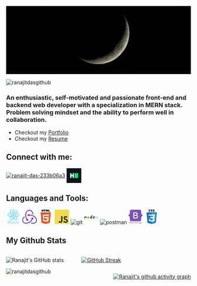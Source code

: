 <img align="center"  src="./images/name.gif" alt="Ranajit Das" />

<br/>

<p> <img height="25px" src="https://komarev.com/ghpvc/?username=ranajitdasgithub&label=Profile%20views&color=0e75b6&style=flat" alt="ranajitdasgithub" /> </p>

<h3>An enthusiastic, self-motivated and passionate front-end
and backend web developer with a specialization in MERN stack. Problem solving mindset and
the ability to perform well in collaboration.</h3>

- Checkout my <a href="https://ranajit-das-portfolio.netlify.app/">Portfolio</a>
- Checkout my <a href="https://drive.google.com/file/d/132sjpUre0NflL6Qr3mtpW7YaB30RRW3R/view?usp=sharing">Resume</a>

<h2 align="left">Connect with me:</h2>

<p align="left">
<a href="https://linkedin.com/in/ranajit-das-233b06a3" target="blank"><img align="center" src="https://raw.githubusercontent.com/rahuldkjain/github-profile-readme-generator/master/src/images/icons/Social/linked-in-alt.svg" alt="ranajit-das-233b06a3" height="40" width="40" /></a><a> </a><a href="https://www.hackerrank.com/dasranajit410?hr_r=1" target="blank"><img align="center" src="./images/hacker.png" alt="@dasranajit410" height="40" width="40" /></a>
</p>

<h2 align="left">Languages and Tools:</h2>

<p> 
  <img src="https://raw.githubusercontent.com/devicons/devicon/master/icons/react/react-original-wordmark.svg" alt="react" width="40" height="40"/>
  <img src="https://raw.githubusercontent.com/devicons/devicon/master/icons/redux/redux-original.svg" alt="redux" width="40" height="40"/>
  <img src="https://raw.githubusercontent.com/devicons/devicon/master/icons/html5/html5-original-wordmark.svg" alt="html5" width="40" height="40"/>
  <img src="https://raw.githubusercontent.com/devicons/devicon/master/icons/javascript/javascript-original.svg" alt="javascript" width="40" height="40"/> <img src="https://www.vectorlogo.zone/logos/git-scm/git-scm-icon.svg" alt="git" width="40" height="40"/>
  <img src="https://raw.githubusercontent.com/devicons/devicon/master/icons/nodejs/nodejs-original-wordmark.svg" alt="nodejs" width="40" height="40"/>
  <img src="https://www.vectorlogo.zone/logos/getpostman/getpostman-icon.svg" alt="postman" width="40" height="40"/>
  <img src="https://raw.githubusercontent.com/devicons/devicon/master/icons/bootstrap/bootstrap-plain-wordmark.svg" alt="bootstrap" width="40" height="40"/>
  <img src="https://raw.githubusercontent.com/devicons/devicon/master/icons/css3/css3-original-wordmark.svg" alt="css3" width="40" height="40"/>
 </p>

<h2>My Github Stats</h2>

<div align="center">
  <div style="display: flex; gap:2rem">
    <div  style="margin-right:1rem">

![Ranajit's GitHub stats](https://github-readme-stats.vercel.app/api?username=ranajitdasgithub&show_icons=true&theme=radical)

</div>
<div>

[![GitHub Streak](https://github-readme-streak-stats.herokuapp.com?user=ranajitdasgithub&theme=radical)](https://git.io/streak-stats)

</div>
</div>
</div>

<div style="display:flex;justify-content:space-between;gap:2rem" >

<img height="auto" src="https://github-readme-stats.vercel.app/api/top-langs?username=ranajitdasgithub&show_icons=true&locale=en&theme=radical" alt="ranajitdasgithub" />
<div style="width:auto" >

[![Ranajit's github activity graph](https://activity-graph.herokuapp.com/graph?username=ranajitdasgithub&custom_title=This%20is%20a%20title&hide_border=true&theme=dracula)](https://github.com/ranajitdasgithub/github-readme-activity-graph)

</div>
</div>
